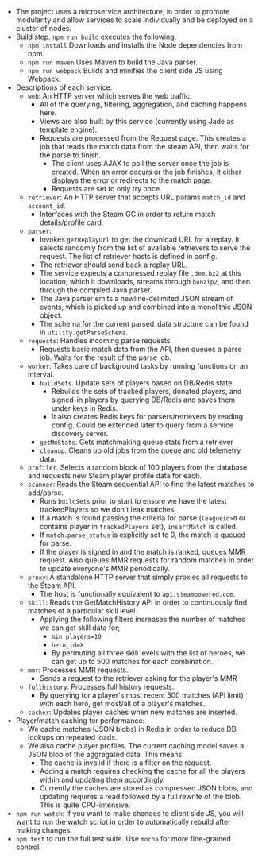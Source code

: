 * The project uses a microservice architecture, in order to promote modularity and allow services to scale individually and be deployed on a cluster of nodes.
* Build step.  `npm run build` executes the following.
    * `npm install` Downloads and installs the Node dependencies from npm.
    * `npm run maven` Uses Maven to build the Java parser.
    * `npm run webpack` Builds and minifies the client side JS using Webpack.
* Descriptions of each service:
    * `web`: An HTTP server which serves the web traffic.
        * All of the querying, filtering, aggregation, and caching happens here.
        * Views are also built by this service (currently using Jade as template engine).
        * Requests are processed from the Request page.  This creates a job that reads the match data from the steam API, then waits for the parse to finish.
            * The client uses AJAX to poll the server once the job is created.  When an error occurs or the job finishes, it either displays the error or redirects to the match page.
            * Requests are set to only try once.
    * `retriever`: An HTTP server that accepts URL params `match_id` and `account_id`.
        * Interfaces with the Steam GC in order to return match details/profile card.
    * `parser`: 
        * Invokes `getReplayUrl` to get the download URL for a replay.  It selects randomly from the list of available retrievers to serve the request.  The list of retriever hosts is defined in config.
        * The retriever should send back a replay URL.
        * The service expects a compressed replay file `.dem.bz2` at this location, which it downloads, streams through `bunzip2`, and then through the compiled Java parser.
        * The Java parser emits a newline-delimited JSON stream of events, which is picked up and combined into a monolithic JSON object.
        * The schema for the current parsed_data structure can be found in `utility.getParseSchema`.
    * `requests`: Handles incoming parse requests.
        * Requests basic match data from the API, then queues a parse job.  Waits for the result of the parse job.
    * `worker`: Takes care of background tasks by running functions on an interval.     
        * `buildSets`.  Update sets of players based on DB/Redis state.
            * Rebuilds the sets of tracked players, donated players, and signed-in players by querying DB/Redis and saves them under keys in Redis.
            * It also creates Redis keys for parsers/retrievers by reading config. Could be extended later to query from a service discovery server.
        * `getMmStats`.  Gets matchmaking queue stats from a retriever
        * `cleanup`.  Cleans up old jobs from the queue and old telemetry data.
    * `profiler`.  Selects a random block of 100 players from the database and requests new Steam player profile data for each.
    * `scanner`: Reads the Steam sequential API to find the latest matches to add/parse.
        * Runs `buildSets` prior to start to ensure we have the latest trackedPlayers so we don't leak matches.
        * If a match is found passing the criteria for parse (`leagueid>0` or contains player in `trackedPlayers` set), `insertMatch` is called.
        * If `match.parse_status` is explicitly set to 0, the match is queued for parse.
        * If the player is signed in and the match is ranked, queues MMR request.  Also queues MMR requests for random matches in order to update everyone's MMR periodically.
    * `proxy`: A standalone HTTP server that simply proxies all requests to the Steam API.
        * The host is functionally equivalent to `api.steampowered.com`.
    * `skill`: Reads the GetMatchHistory API in order to continuously find matches of a particular skill level.
        * Applying the following filters increases the number of matches we can get skill data for;
            * `min_players=10`
            * `hero_id=X`
            * By permuting all three skill levels with the list of heroes, we can get up to 500 matches for each combination.
    * `mmr`: Processes MMR requests.
        * Sends a request to the retriever asking for the player's MMR
    * `fullhistory`: Processes full history requests.
        * By querying for a player's most recent 500 matches (API limit) with each hero, get most/all of a player's matches.
    * `cacher`: Updates player caches when new matches are inserted.
* Player/match caching for performance:
    * We cache matches (JSON blobs) in Redis in order to reduce DB lookups on repeated loads.
    * We also cache player profiles.  The current caching model saves a JSON blob of the aggregated data.  This means:
        * The cache is invalid if there is a filter on the request.
        * Adding a match requires checking the cache for all the players within and updating them accordingly.
        * Currently the caches are stored as compressed JSON blobs, and updating requires a read followed by a full rewrite of the blob.  This is quite CPU-intensive.
* `npm run watch`: If you want to make changes to client side JS, you will want to run the watch script in order to automatically rebuild after making changes.
* `npm test` to run the full test suite.  Use `mocha` for more fine-grained control.